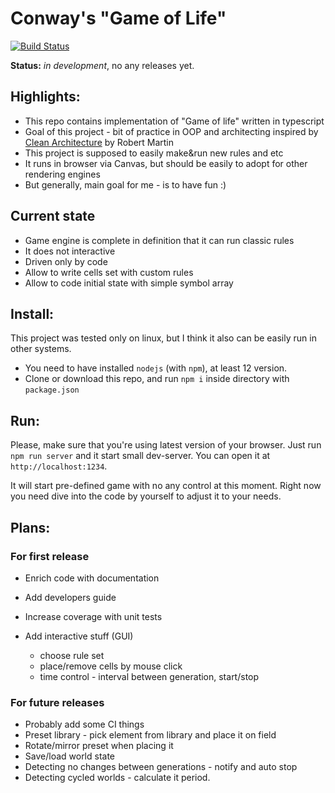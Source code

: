 # Conway's "Game of Life"

[![Build Status](https://travis-ci.org/ivan-gerasin/game-of-life.svg?branch=master)](https://travis-ci.org/ivan-gerasin/game-of-life)

**Status:** _in development_, no any releases yet.

## Highlights:

-   This repo contains implementation of "Game of life" written in typescript
-   Goal of this project - bit of practice in OOP and architecting inspired by [Clean Architecture](https://blog.cleancoder.com/uncle-bob/2012/08/13/the-clean-architecture.html) by Robert Martin
-   This project is supposed to easily make&run new rules and etc
-   It runs in browser via Canvas, but should be easily to adopt for other rendering engines
-   But generally, main goal for me - is to have fun :)

## Current state

-   Game engine is complete in definition that it can run classic rules
-   It does not interactive
-   Driven only by code
-   Allow to write cells set with custom rules
-   Allow to code initial state with simple symbol array

## Install:

This project was tested only on linux, but I think it also can be easily run in other systems.

-   You need to have installed `nodejs` (with `npm`), at least 12 version.
-   Clone or download this repo, and run `npm i` inside directory with `package.json`

## Run:

Please, make sure that you're using latest version of your browser.
Just run `npm run server` and it start small dev-server.
You can open it at `http://localhost:1234`.

It will start pre-defined game with no any control at this moment.
Right now you need dive into the code by yourself to adjust it to your needs.

## Plans:

### For first release

-   Enrich code with documentation
-   Add developers guide
-   Increase coverage with unit tests
-   Add interactive stuff (GUI)

    -   choose rule set
    -   place/remove cells by mouse click
    -   time control - interval between generation, start/stop

### For future releases

-   Probably add some CI things
-   Preset library - pick element from library and place it on field
-   Rotate/mirror preset when placing it
-   Save/load world state
-   Detecting no changes between generations - notify and auto stop
-   Detecting cycled worlds - calculate it period.
